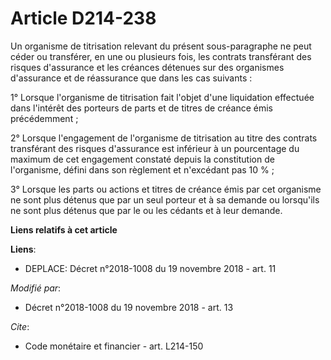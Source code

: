 # Article D214-238

Un organisme de titrisation relevant du présent sous-paragraphe ne peut céder ou transférer, en une ou plusieurs fois, les
contrats transférant des risques d'assurance et les créances détenues sur des organismes d'assurance et de réassurance que
dans les cas suivants :

1° Lorsque l'organisme de titrisation fait l'objet d'une liquidation effectuée dans l'intérêt des porteurs de parts et de
titres de créance émis précédemment ;

2° Lorsque l'engagement de l'organisme de titrisation au titre des contrats transférant des risques d'assurance est inférieur
à un pourcentage du maximum de cet engagement constaté depuis la constitution de l'organisme, défini dans son règlement et
n'excédant pas 10 % ;

3° Lorsque les parts ou actions et titres de créance émis par cet organisme ne sont plus détenus que par un seul porteur et à
sa demande ou lorsqu'ils ne sont plus détenus que par le ou les cédants et à leur demande.

**Liens relatifs à cet article**

**Liens**:

  - DEPLACE: Décret n°2018-1008 du 19 novembre 2018 - art. 11

_Modifié par_:

  - Décret n°2018-1008 du 19 novembre 2018 - art. 13

_Cite_:

  - Code monétaire et financier - art. L214-150
